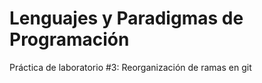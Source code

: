 # Lenguajes y Paradigmas de Programación
Práctica de laboratorio #3: Reorganización de ramas en git
